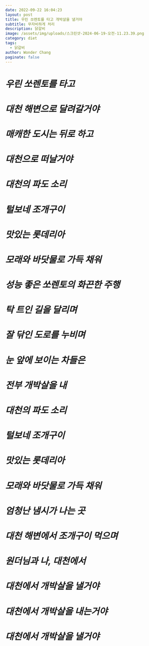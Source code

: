 ```yaml
---
date: 2022-09-22 16:04:23
layout: post
title: 우린 쏘렌토를 타고 개박살을 낼거야
subtitle: 무자비하게 처리
description: 닭갈비
image: /assets/img/uploads/스크린샷-2024-06-19-오전-11.23.39.png
category: diet
tags:
  - 닭갈비
author: Wonder Chang
paginate: false
---
```

# *우린 쏘렌토를 타고*

# *대천 해변으로 달려갈거야*

# *매캐한 도시는 뒤로 하고*

# *대천으로 떠날거야*

# *대천의 파도 소리*

# *털보네 조개구이*

# *맛있는 롯데리아*

# *모래와 바닷물로 가득 채워*

# *성능 좋은 쏘렌토의 화끈한 주행*

# *탁 트인 길을 달리며*

# *잘 닦인 도로를 누비며*

# *눈 앞에 보이는 차들은*

# *전부 개박살을 내*

# *대천의 파도 소리*

# *털보네 조개구이*

# *맛있는 롯데리아*

# *모래와 바닷물로 가득 채워*

# *엄청난 냄시가 나는 곳*

# *대천 해변에서 조개구이 먹으며*

# *원더님과 나, 대천에서*

# *대천에서 개박살을 낼거야*

# *대천에서 개박살을 내는거야*

# *대천에서 개박살을 낼거야*
